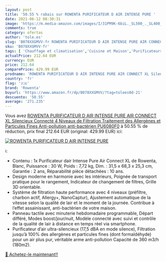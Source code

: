 ```yaml
---
layout: post
title: '50.55 % rabais sur ROWENTA PURIFICATEUR D AIR INTENSE PURE '
date: 2021-06-12 08:30:31
image: 'https://m.media-amazon.com/images/I/31PM9K-6biL._SL500_._SL400_.jpg'
comments: true
category: ofertas
author: 'tole.es'
slug: 'B078XXGMVV-fr ROWENTA PURIFICATEUR D AIR INTENSE PURE AIR CONNECT XL...'
sku: 'B078XXGMVV-fr'
tags: [ 'Chauffage et climatisation','Cuisine et Maison','Purificateurs dair','rowenta', ]
actualPrice: 212.64 EUR
currency: EUR
price: 212.64
comparePrice: 429.99 EUR
prodname: 'ROWENTA PURIFICATEUR D AIR INTENSE PURE AIR CONNECT XL Silencieux  Connecté  4 Niveaux de Filtration  Traitement des Allergènes et Particules Fines  Anti-pollution anti-bactérien PU6080F0'
country: 'fr'
flag: '🇫🇷'
brand: 'Rowenta'
buyurl: 'https://www.amazon.fr/dp/B078XXGMVV/?tag=tolees0d-21'
descuento: '50.55'
average: '271.235'
---
```


Vous avez [ROWENTA PURIFICATEUR D AIR INTENSE PURE AIR CONNECT XL Silencieux  Connecté  4 Niveaux de Filtration  Traitement des Allergènes et Particules Fines  Anti-pollution anti-bactérien PU6080F0](https://www.amazon.fr/dp/B078XXGMVV/?tag=tolees0d-21)  à  50.55 % de réduction, prix final  212.64 EUR (original: 429.99 EUR) ici:

[![ROWENTA PURIFICATEUR D AIR INTENSE PURE ](https://m.media-amazon.com/images/I/31PM9K-6biL._SL500_._SL400_.jpg)](https://www.amazon.fr/dp/B078XXGMVV/?tag=tolees0d-21)

ℹ️:

- Contenu : 1x Purificateur dair Intense Pure Air Connect XL de Rowenta, Blanc, Puissance : 30 W, Poids : 7,72 kg, Dim. : 31,5 x 68,3 x 25,3 cm, Garantie : 2 ans, Réparabilité pièce détachées : 10 ans.
- Design moderne en harmonie avec les intérieurs, Poignée de transport pratique pour le rangement, Indicateur de changement de filtres, Grille 3D orientable.
- Système de filtration haute performance avec 4 niveaux (préfiltre, charbon actif, Allergy+, NanoCaptur), Ajustement automatique de la vitesse selon la qualité de lair et le moment de la journée. Contribue à l’effet assainissant, anti-bactérien de votre maison.
- Panneau tactile avec minuterie hebdomadaire programmable, Départ différé, Modes boost/jour/nuit, Modèle connecté avec suivi et contrôle de la qualité de lair à distance en temps réel via smartphone.
- Purificateur d’air ultra-silencieux (17,5 dBA en mode silence), Filtration jusqu’à 100% des allergènes et particules fines (dont formaldéhyde) pour un air plus pur, véritable arme anti-pollution Capacité de 360 m3/h (180m2).

[🛒 Achetez-le maintenant!!](https://www.amazon.fr/dp/B078XXGMVV/?tag=tolees0d-21)
